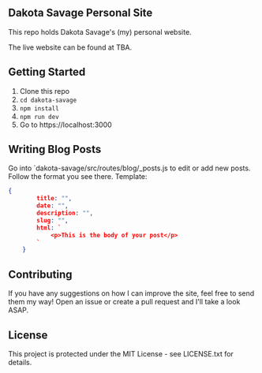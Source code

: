 ## Dakota Savage Personal Site

This repo holds Dakota Savage's (my) personal website.

The live website can be found at TBA.

## Getting Started

1. Clone this repo
2. `cd dakota-savage`
3. `npm install`
4. `npm run dev`
5. Go to https://localhost:3000

## Writing Blog Posts

Go into `dakota-savage/src/routes/blog/_posts.js to edit or add new posts. Follow the format you see there. Template:

```json
{
		title: "",
		date: "",
		description: "",
		slug: "",
		html: `
			<p>This is the body of your post</p>
		`
	}
```

## Contributing

If you have any suggestions on how I can improve the site, feel free to send them my way! Open an issue or create a pull request and I'll take a look ASAP.

## License

This project is protected under the MIT License - see LICENSE.txt for details.